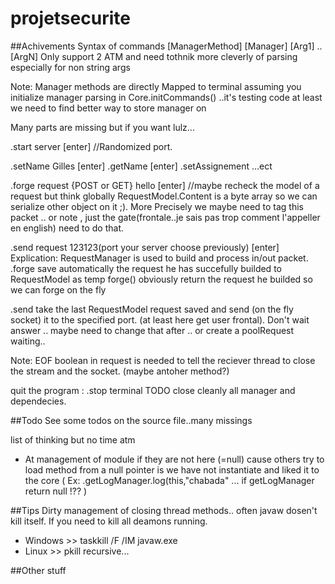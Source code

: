 # projetsecurite

##Achivements
Syntax of commands [ManagerMethod] [Manager] [Arg1] .. [ArgN] Only support 2 ATM and need tothnik more cleverly of parsing especially for non string args

Note: Manager methods are directly Mapped to terminal assuming you initialize manager parsing in Core.initCommands() ..it's testing code at least we need to find better way to store manager on

Many parts are missing but if you want lulz...

.start server [enter]   //Randomized port.

.setName Gilles [enter]
.getName [enter]
.setAssignement ...ect

.forge request {POST or GET} hello [enter]  //maybe recheck the model of a request but think globally RequestModel.Content is a byte array so we can serialize other object on it ;). More Precisely we maybe need to tag this packet .. or note , just the gate(frontale..je sais pas trop comment l'appeller en english) need to do that.

.send request 123123(port your server choose previously) [enter]
Explication: 
RequestManager is used to build and process in/out packet.
.forge save automatically the request he has succefully builded to RequestModel as temp
forge() obviously return the request he builded so we can forge on the fly

.send take the last RequestModel request saved and send (on the fly socket) it to the specified port. (at least here get user frontal). Don't wait answer .. maybe need to change that after .. or create a poolRequest waiting..

Note: EOF boolean in request is needed to tell the reciever thread to close the stream and the socket. (maybe antoher method?)

quit the program : .stop terminal
TODO close cleanly all manager and dependecies.

##Todo
See some todos on the source file..many missings

list of thinking but no time atm

* At management of module if they are not here (=null) cause others try to load method from a null pointer is we have not instantiate and liked it to the core ( Ex: .getLogManager.log(this,"chabada" ... if getLogManager return null !?? )

##Tips
Dirty management of closing thread methods.. often javaw dosen't kill itself. If you need to kill all deamons running.

* Windows >> taskkill /F /IM javaw.exe
* Linux >> pkill recursive...

##Other stuff